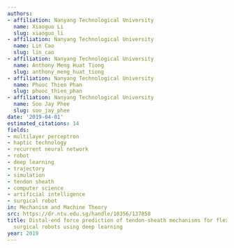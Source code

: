 ```yaml
---
authors:
- affiliation: Nanyang Technological University
  name: Xiaoguo Li
  slug: xiaoguo_li
- affiliation: Nanyang Technological University
  name: Lin Cao
  slug: lin_cao
- affiliation: Nanyang Technological University
  name: Anthony Meng Huat Tiong
  slug: anthony_meng_huat_tiong
- affiliation: Nanyang Technological University
  name: Phuoc Thien Phan
  slug: phuoc_thien_phan
- affiliation: Nanyang Technological University
  name: Soo Jay Phee
  slug: soo_jay_phee
date: '2019-04-01'
estimated_citations: 14
fields:
- multilayer perceptron
- haptic technology
- recurrent neural network
- robot
- deep learning
- trajectory
- simulation
- tendon sheath
- computer science
- artificial intelligence
- surgical robot
in: Mechanism and Machine Theory
src: https://dr.ntu.edu.sg/handle/10356/137858
title: Distal-end force prediction of tendon-sheath mechanisms for flexible endoscopic
  surgical robots using deep learning
year: 2019
---
```

